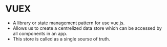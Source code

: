 # VUEX
- A library or state management pattern for use vue.js.
- Allows us to create  a centrelized data store which can be accessed by all components in an app.
- This store is called as a single sourse of truth.